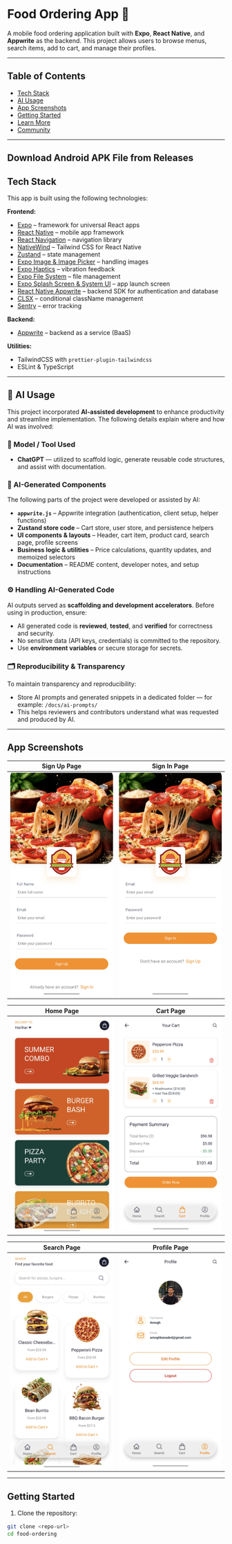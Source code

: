 # Food Ordering App 🍔

A mobile food ordering application built with **Expo**, **React Native**, and **Appwrite** as the backend. This project allows users to browse menus, search items, add to cart, and manage their profiles.

---

## Table of Contents

- [Tech Stack](#tech-stack)
- [AI Usage](#ai-usage)
- [App Screenshots](#screenshots)
- [Getting Started](#getting-started)
- [Learn More](#learn-more)
- [Community](#community)

---

## Download Android APK File from Releases

## Tech Stack

This app is built using the following technologies:

**Frontend:**

- [Expo](https://expo.dev) – framework for universal React apps
- [React Native](https://reactnative.dev) – mobile app framework
- [React Navigation](https://reactnavigation.org) – navigation library
- [NativeWind](https://www.nativewind.dev/) – Tailwind CSS for React Native
- [Zustand](https://zustand-demo.pmnd.rs/) – state management
- [Expo Image & Image Picker](https://docs.expo.dev/versions/latest/sdk/image/) – handling images
- [Expo Haptics](https://docs.expo.dev/versions/latest/sdk/haptics/) – vibration feedback
- [Expo File System](https://docs.expo.dev/versions/latest/sdk/filesystem/) – file management
- [Expo Splash Screen & System UI](https://docs.expo.dev/) – app launch screen
- [React Native Appwrite](https://appwrite.io/docs) – backend SDK for authentication and database
- [CLSX](https://github.com/lukeed/clsx) – conditional className management
- [Sentry](https://sentry.io/) – error tracking

**Backend:**

- [Appwrite](https://appwrite.io) – backend as a service (BaaS)

**Utilities:**

- TailwindCSS with `prettier-plugin-tailwindcss`
- ESLint & TypeScript

---

## 🤖 AI Usage

This project incorporated **AI-assisted development** to enhance productivity and streamline implementation. The following details explain where and how AI was involved:

### 🔧 Model / Tool Used

- **ChatGPT** — utilized to scaffold logic, generate reusable code structures, and assist with documentation.

### 🧩 AI-Generated Components

The following parts of the project were developed or assisted by AI:

- **`appwrite.js`** – Appwrite integration (authentication, client setup, helper functions)
- **Zustand store code** – Cart store, user store, and persistence helpers
- **UI components & layouts** – Header, cart item, product card, search page, profile screens
- **Business logic & utilities** – Price calculations, quantity updates, and memoized selectors
- **Documentation** – README content, developer notes, and setup instructions

### ⚙️ Handling AI-Generated Code

AI outputs served as **scaffolding and development accelerators**. Before using in production, ensure:

- All generated code is **reviewed**, **tested**, and **verified** for correctness and security.
- No sensitive data (API keys, credentials) is committed to the repository.
- Use **environment variables** or secure storage for secrets.

### 🗂️ Reproducibility & Transparency

To maintain transparency and reproducibility:

- Store AI prompts and generated snippets in a dedicated folder — for example: `/docs/ai-prompts/`
- This helps reviewers and contributors understand what was requested and produced by AI.

---

## App Screenshots

| Sign Up Page                 | Sign In Page                 |
| ---------------------------- | ---------------------------- |
| ![Home](./output/signup.jpg) | ![Cart](./output/signin.jpg) |

| Home Page                  | Cart Page                  |
| -------------------------- | -------------------------- |
| ![Home](./output/home.jpg) | ![Cart](./output/cart.jpg) |

| Search Page                    | Profile Page                     |
| ------------------------------ | -------------------------------- |
| ![Search](./output/search.jpg) | ![Profile](./output/profile.jpg) |

---

## Getting Started

1. Clone the repository:

```bash
git clone <repo-url>
cd food-ordering
```
